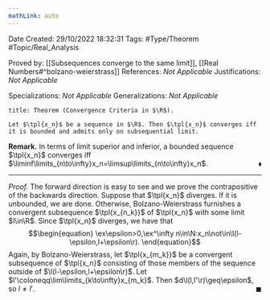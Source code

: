 ```yaml
---
mathLink: auto
---
```


<div class="topSpace"></div>

Date Created: 29/10/2022 18:32:31
Tags: #Type/Theorem #Topic/Real_Analysis

Proved by: [[Subsequences converge to the same limit]], [[Real Numbers#^bolzano-weierstrass]]
References: <i>Not Applicable</i>
Justifications: <i>Not Applicable</i>

Specializations: <i>Not Applicable</i>
Generalizations: <i>Not Applicable</i>

``` ad-Theorem
title: Theorem (Convergence Criteria in $\R$).

Let $\tpl{x_n}$ be a sequence in $\R$. Then $\tpl{x_n}$ converges iff it is bounded and admits only on subsequential limit.

```

<b>Remark.</b> In terms of limit superior and inferior, a bounded sequence $\tpl{x_n}$ converges iff $\liminf\limits_{n\to\infty}x_n=\limsup\limits_{n\to\infty}x_n$.<span style="float:right;">$\blacklozenge$</span>

---

<i>Proof.</i> The forward direction is easy to see and we prove the contrapositive of the backwards direction. Suppose that $\tpl{x_n}$ diverges. If it is unbounded, we are done. Otherwise, Bolzano-Weierstrass furnishes a convergent subsequence $\tpl{x_{n_k}}$ of $\tpl{x_n}$ with some limit $l\in\R$. Since $\tpl{x_n}$ diverges, we have that
$$\begin{equation}
    \ex\epsilon>0,\ex^\infty n\in\N:x_n\not\in\l(l-\epsilon,l+\epsilon\r).
\end{equation}$$
Again, by Bolzano-Weierstrass, let $\tpl{x_{m_k}}$ be a convergent subsequence of $\tpl{x_n}$ consisting of those members of the sequence outside of $\l(l-\epsilon,l+\epsilon\r)$. Let $l'\coloneqq\lim\limits_{k\to\infty}x_{m_k}$. Then $d\l(l,l'\r)\geq\epsilon$, so $l\neq l'$.<span style="float:right;">$\blacksquare$</span>
